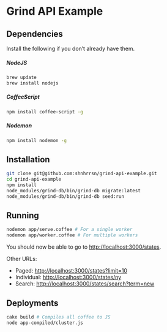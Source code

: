 # Grind API Example

## Dependencies

Install the following if you don’t already have them.

##### NodeJS
```bash
brew update
brew install nodejs
```

##### CoffeeScript

```bash
npm install coffee-script -g
```

##### Nodemon

```bash
npm install nodemon -g
```

## Installation

```bash
git clone git@github.com:shnhrrsn/grind-api-example.git
cd grind-api-example
npm install
node_modules/grind-db/bin/grind-db migrate:latest
node_modules/grind-db/bin/grind-db seed:run
```

## Running

```bash
nodemon app/serve.coffee # For a single worker
nodemon app/worker.coffee # For multiple workers
```

You should now be able to go to [http://localhost:3000/states](http://localhost:3000/states).

Other URLs:

 * Paged: [http://localhost:3000/states?limit=10](http://localhost:3000/states?limit=10)
 * Individual: [http://localhost:3000/states/ny](http://localhost:3000/states/ny)
 * Search: [http://localhost:3000/states/search?term=new](http://localhost:3000/states/search?term=new)

## Deployments

```bash
cake build # Compiles all coffee to JS
node app-compiled/cluster.js
```

